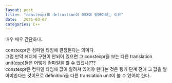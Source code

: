 ```yaml
---
layout: post
title:  "constexpr의 definition이 헤더에 있어야하는 이유"
date:   2021-03-07
categories: C++
---
```


매우 매우 간단하다.          

constexpr은 컴파일 타임에 결정된다는 의미다.      
그럼 만약 헤더에 구현이 안되어 있으면 그 constexpr을 보는 다른 translation unit(cpp)들은 어떻게 컴파일을 할 수 있겠나???       
constexpr은 컴파일 타임에 값이 알려져 있어야 한다는 것은 링커 단계 전에 그 값을 알아야한다는 것이므로 definition을 다른 translation unit이 볼 수 있어야 한다.   


